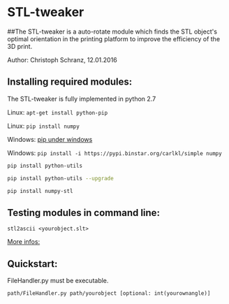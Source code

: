 # STL-tweaker
##The STL-tweaker is a auto-rotate module which finds the STL object's optimal orientation in the printing platform to improve the efficiency of the 3D print.

Author: Christoph Schranz, 12.01.2016 


## Installing required modules:

The STL-tweaker is fully implemented in python 2.7 

Linux: 	`apt-get install python-pip`

Linux:	 `pip install numpy` 

Windows: [pip under windows](https://pip.pypa.io/en/latest/installing/)

Windows: `pip install -i https://pypi.binstar.org/carlkl/simple numpy` 


```bash
pip install python-utils 

pip install python-utils --upgrade 

pip install numpy-stl 
```


## Testing modules in command line:  

`stl2ascii <yourobject.slt> ` 

[More infos:](https://github.com/WoLpH/numpy-stl)  


## Quickstart:  

FileHandler.py must be executable.  

`path/FileHandler.py path/yourobject [optional: int(yourownangle)]`


